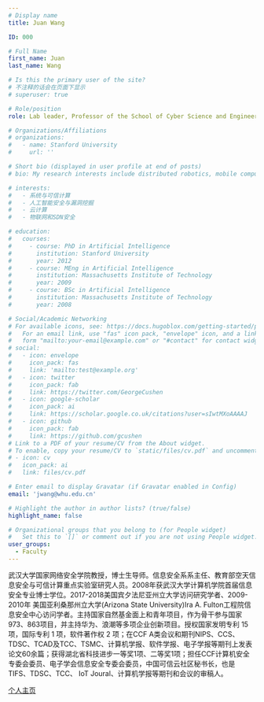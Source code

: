 ```yaml
---
# Display name
title: Juan Wang 

ID: 000

# Full Name 
first_name: Juan
last_name: Wang

# Is this the primary user of the site?
# 不注释的话会在页面下显示
# superuser: true

# Role/position
role: Lab leader, Professor of the School of Cyber Science and Engineering, Wuhan University, Doctor advisor

# Organizations/Affiliations
# organizations:
#   - name: Stanford University
#     url: ''

# Short bio (displayed in user profile at end of posts)
# bio: My research interests include distributed robotics, mobile computing and programmable matter.

# interests:
#   - 系统与可信计算
#   - 人工智能安全与漏洞挖掘
#   - 云计算
#   - 物联网和SDN安全

# education:
#   courses:
#     - course: PhD in Artificial Intelligence
#       institution: Stanford University
#       year: 2012
#     - course: MEng in Artificial Intelligence
#       institution: Massachusetts Institute of Technology
#       year: 2009
#     - course: BSc in Artificial Intelligence
#       institution: Massachusetts Institute of Technology
#       year: 2008

# Social/Academic Networking
# For available icons, see: https://docs.hugoblox.com/getting-started/page-builder/#icons
#   For an email link, use "fas" icon pack, "envelope" icon, and a link in the
#   form "mailto:your-email@example.com" or "#contact" for contact widget.
# social:
#   - icon: envelope
#     icon_pack: fas
#     link: 'mailto:test@example.org'
#   - icon: twitter
#     icon_pack: fab
#     link: https://twitter.com/GeorgeCushen
#   - icon: google-scholar
#     icon_pack: ai
#     link: https://scholar.google.co.uk/citations?user=sIwtMXoAAAAJ
#   - icon: github
#     icon_pack: fab
#     link: https://github.com/gcushen
# Link to a PDF of your resume/CV from the About widget.
# To enable, copy your resume/CV to `static/files/cv.pdf` and uncomment the lines below.
# - icon: cv
#   icon_pack: ai
#   link: files/cv.pdf

# Enter email to display Gravatar (if Gravatar enabled in Config)
email: 'jwang@whu.edu.cn'

# Highlight the author in author lists? (true/false)
highlight_name: false

# Organizational groups that you belong to (for People widget)
#   Set this to `[]` or comment out if you are not using People widget.
user_groups:
  - Faculty
---
```


武汉大学国家网络安全学院教授，博士生导师。信息安全系系主任、教育部空天信息安全与可信计算重点实验室研究人员。2008年获武汉大学计算机学院首届信息安全专业博士学位。2017-2018美国宾夕法尼亚州立大学访问研究学者、2009-2010年 美国亚利桑那州立大学(Arizona State University)Ira A. Fulton工程院信息安全中心访问学者。主持国家自然基金面上和青年项目，作为骨干参与国家973、863项目，并主持华为、浪潮等多项企业创新项目。授权国家发明专利 15 项，国际专利 1 项，软件著作权 2 项；在CCF A类会议和期刊NIPS、CCS、TDSC、TCAD及TCC、TSMC、计算机学报、软件学报、电子学报等期刊上发表论文60余篇；获得湖北省科技进步一等奖1项、二等奖1项；担任CCF计算机安全专委会委员、电子学会信息安全专委会委员，中国可信云社区秘书长，也是TIFS、TDSC、TCC、 IoT Joural、计算机学报等期刊和会议的审稿人。


[个人主页](https://cse.whu.edu.cn/info/1255/3270.htm)

